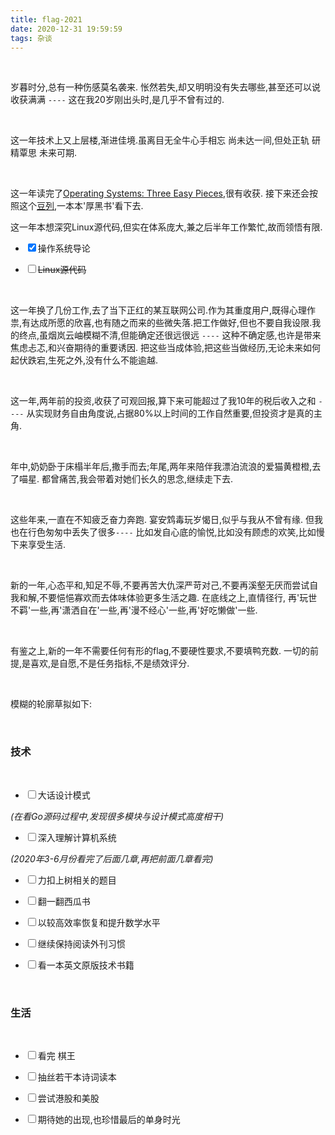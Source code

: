 ```yaml
---
title: flag-2021
date: 2020-12-31 19:59:59
tags: 杂谈
---
```


<br>



岁暮时分,总有一种伤感莫名袭来. 怅然若失,却又明明没有失去哪些,甚至还可以说收获满满 `----` 这在我20岁刚出头时,是几乎不曾有过的.

<br>

这一年技术上又上层楼,渐进佳境.虽离目无全牛心手相忘 尚未达一间,但处正轨 研精覃思 未来可期.

<br>


这一年读完了[Operating Systems: Three Easy Pieces](https://book.douban.com/subject/33463930/),很有收获. 接下来还会按照这个[豆列](https://www.douban.com/doulist/127036578/),一本本'厚黑书'看下去.

这一年本想深究Linux源代码,但实在体系庞大,兼之后半年工作繁忙,故而领悟有限.



- <input type="checkbox" checked>操作系统导论</input>


- <s><input type="checkbox" >Linux源代码</input></s>




<br>



这一年换了几份工作,去了当下正红的某互联网公司.作为其重度用户,既得心理作祟,有达成所愿的欣喜,也有随之而来的些微失落.把工作做好,但也不要自我设限.我的终点,虽烟岚云岫模糊不清,但能确定还很远很远 `----` 这种不确定感,也许是带来焦虑忐忑,和兴奋期待的重要诱因. 把这些当成体验,把这些当做经历,无论未来如何起伏跌宕,生死之外,没有什么不能逾越.

<br>

这一年,两年前的投资,收获了可观回报,算下来可能超过了我10年的税后收入之和 `----` 从实现财务自由角度说,占据80%以上时间的工作自然重要,但投资才是真的主角.

<br>

年中,奶奶卧于床榻半年后,撒手而去;年尾,两年来陪伴我漂泊流浪的爱猫黄橙橙,去了喵星. 都曾痛苦,我会带着对她们长久的思念,继续走下去.


<br>

这些年来,一直在不知疲乏奋力奔跑. 宴安鸩毒玩岁愒日,似乎与我从不曾有缘. 但我也在行色匆匆中丢失了很多`----` 比如发自心底的愉悦,比如没有顾虑的欢笑,比如慢下来享受生活.


<br>

新的一年,心态平和,知足不辱,不要再苦大仇深严苛对己,不要再溪壑无厌而尝试自我和解,不要悒悒寡欢而去体味体验更多生活之趣. 在底线之上,直情径行, 再'玩世不羁'一些,再'潇洒自在'一些,再'漫不经心'一些,再'好吃懒做'一些.




<br>



有鉴之上,新的一年不需要任何有形的flag,不要硬性要求,不要填鸭充数. 一切的前提,是喜欢,是自愿,不是任务指标,不是绩效评分. 


<br>


模糊的轮廓草拟如下:





<br>

### 技术


<br>

- <input type="checkbox">大话设计模式</input>

*(在看Go源码过程中,发现很多模块与设计模式高度相干)*



- <input type="checkbox">深入理解计算机系统</input>


*(2020年3-6月份看完了后面几章,再把前面几章看完)*


- <input type="checkbox">力扣上树相关的题目</input>



- <input type="checkbox">翻一翻西瓜书</input>



- <input type="checkbox">以较高效率恢复和提升数学水平</input>




- <input type="checkbox">继续保持阅读外刊习惯</input>




- <input type="checkbox">看一本英文原版技术书籍</input>



<br>


### 生活

<br>


- <input type="checkbox">看完 棋王</input>


- <input type="checkbox">抽丝若干本诗词读本</input>



- <input type="checkbox">尝试港股和美股</input>


- <input type="checkbox">期待她的出现,也珍惜最后的单身时光</input>

